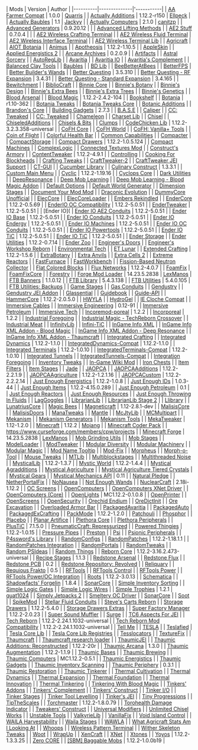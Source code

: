 | Mods | Version | Author |
|----------|--------------|'-----------|
| [AA Farmer Compat](https://www.curseforge.com/minecraft/mc-mods/aa-farmer-compat) | 1.0.0 | [Quarris](https://www.curseforge.com/members/quarris/projects) |
| [Actually Additions](https://www.curseforge.com/minecraft/mc-mods/actually-additions) | 1.12.2-r150 | [Ellpeck](https://www.curseforge.com/members/ellpeck/projects) |
| [Actually Baubles](https://www.curseforge.com/minecraft/mc-mods/actually-baubles) | 1.1 | [Jackyy](https://www.curseforge.com/members/jackyy/projects) |
| [Actually Computers](https://www.curseforge.com/minecraft/mc-mods/actuallycomputers) | 2.1.0 | [canitzp](https://www.curseforge.com/members/canitzp/projects) |
| [Advanced Generators]() | 0.9.20.12 | []() |
| [Advanced Lifting Methods]() | 
| [AE2 Stuff]() | 0.7.0.4 | []() |
| [AE2 Wireless Crafting Terminal]() | 
| [AE2 Wireless Fluid Terminal]() | 
| [AE2 Wireless Interface Terminal]() | 
| [AE2 Wireless Terminal Lib]() | 
| [Agricraft]() | 
| [AIOT Botania]() | 
| [Animus]() | 
| [Apotheosis]() | 1.12.2-1.10.5 | 
| [AppleSkin]() | 
| [Applied Energistics 2]() | 
| [Arcane Archives]() | 0.2.0.9 |
| [Artifacts]() | 
| [Astral Sorcery]() | 
| [AutoRegLib]() | 
| [Avaritia]() | 
| [Avaritia IO]() | 
| [Avaritia's Complement]() | 
| [Balanced Clay Tools]() | 
| [Baubles]() | 
| [BD Lib]() | 
| [BeeBetterAtBees]() | 
| [BetterFPS]() | 
| [Better Builder's Wands]() | 
| [Better Questing]() | 3.5.310 |
| [Better Questing - RF Expansion]() | 3.4.31 |
| [Better Questing - Standard Expansion]() | 3.4.165 |
| [Bewitchment]() | 
| [BiblioCraft]() | 
| [Binnie Core]() | 
| [Binnie's Botany]() | 
| [Binnie's Design]() | 
| [Binnie's Extra Bees]() | 
| [Binnie's Extra Trees]() | 
| [Binnie's Genetics]() | 
| [Blood Arsenal]() | 
| [Blood Magic]() | 1.12.2-2.4.2-104 | 
| [Bookshelf]() | 
| [Botania]() | r1.10-362 |
| [Botania Tweaks]() | 
| [Botania Tweaks Core]() | 
| [Botanic Additions]() | 
| [Brandon's Core]() | 
| [Building Gadgets]() | 2.7.3 |
| [B.A.S.E]() | 
| [Caliper]() | 
| [CC: Tweaked]() | 
| [CC: Tweaked]() | 
| [Chameleon]() | 
| [Charset Lib]() | 
| [Chisel]() | 
| [ChiseledAdditions]() | 
| [Chisels & Bits]() | 
| [Clumps]() | 
| [CodeChicken Lib]() | 1.12.2-3.2.3.358-universal |
| [CoFH Core]() | 
| [CoFH World]() | 
| [CoFH: Vanilla+ Tools]() | 
| [Coin of Flight]() | 
| [Colorful Health Bar]() | 
| [Common Capabilities]() | 
| [Compacter]() | 
| [CompactStorage]() | 
| [Compact Drawers]() | 1.12.2-1.0.5.124 |
| [Compact Machines]() | 
| [ComplexLogic]() | 
| [Connected Textures Mod]() | 
| [Construct's Armory]() | 
| [ContentTweaker]() | 1.12.2-4.9.1 |
| [Controlling]() | 
| [Cooking For Blockheads]() | 
| [Crafting Tweaks]() | 
| [CraftTweaker-2]() | 
| [CraftTweaker JEI Support]() | 
| [CT-GUI]() | 
| [Cucumber Library]() | 
| [Culinary Construct]() | 1.3.3.1 |
| [Custom Main Menu]() | 
| [Cyclic]() | 1.12.2-1.19.16 |
| [Cyclops Core]() | 
| [Dark Utilities]() | 
| [DeepResonance]() | 
| [Deep Mob Learning]() | 
| [Deep Mob Learning - Blood Magic Addon]() | 
| [Default Options]() | 
| [Default World Generator]() | 
| [Dimension Stages]() | 
| [Document Your Mod Mod](https://www.curseforge.com/minecraft/mc-mods/document-your-mod-mod) | 
| [Draconic Evolution]() | 
| [DummyCore Unofficial]() | 
| [ElecCore]() | 
| [ElecCoreLoader]() | 
| [Embers Rekindled]() | 
| [EnderCore]() | 1.12.2-0.5.69 |
| [EnderIO OC Compatibility]() | 1.12.2-5.0.51 |
| [EnderTweaker]() | 1.12.2-5.0.51 |
| [Ender IO](
| [Ender IO AE2 Conduits]() | 1.12.2-5.0.51 |
| [Ender IO Base]() | 1.12.2-5.0.51 |
| [Ender IO Conduits]() | 1.12.2-5.0.51 |
| [Ender IO Endergy]() | 1.12.2-5.0.51 |
| [Ender IO Machines]() | 1.12.2-5.0.51 |
| [Ender IO OC Conduits]() | 1.12.2-5.0.51 |
| [Ender IO Powertools]() | 1.12.2-5.0.51 |
| [Ender IO TiC]() | 1.12.2-5.0.51 |
| [Ender IO TiC]() | 1.12.2-5.0.51 |
| [Ender Storage]() | 
| [Ender Utilities]() | 1.12.2-0.7.14 |
| [Ender Zoo]() | 
| [Engineer's Doors]() | 
| [Engineer's Workshop Reborn]() | 
| [Environmental Tech]() | 
| [ET Lunar]() | 
| [Extended Crafting]() | 1.12.2-1.5.6 |
| [ExtraBotany]() | 
| [Extra Anvils]() | 
| [Extra Cells 2]() | 
| [Extreme Reactors]() | 
| [FastFurnace]() | 
| [FastWorkbench]() | 
| [Fission-Based Neutron Collector]() | 
| [Flat Colored Blocks]() | 
| [Flux Networks]() | 1.12.2-4.0.7 |
| [FoamFix]() | 
| [FoamFixCore]() | 
| [Forestry]() | 
| [Forge Mod Loader](http://files.minecraftforge.net/maven/net/minecraftforge/forge/index_1.12.2.html) | 14.23.5.2838 | [LexManos](https://www.curseforge.com/members/lexmanos/projects) |
| [FTB Banners]() | 1.1.0.12 |
| [FTB Library]() | 5.4.3.138 |
| [FTB Utilities]() | 5.4.0.105 |
| [FTB Utilities: Backups]() | 
| [Game Stages]() | 
| [Gas Conduits]() | 
| [Gendustry]() | 
| [Gendustry JEI Addon]() | 
| [Glassential]() | 
| [Guidebook]() | 
| [Guide-API]() | 
| [HammerCore]() | 1.12.2-2.0.5.0 |
| [HWYLA]() | 
| [HydroGel]() | 
| [IE Cloche Compat]() | 
| [Immersive Cables]() | 
| [Immersive Engineering]() | 0.12-91 |
| [Immersive Petroleum]() | 
| [Immersive Tech]() | 
| [Incoremod-poreal]() | 1.2.2 |
| [Incorporeal]() | 1.2.2 |
| [Industrial Foregoing]() | 
| [Industrial Magic - TechReborn Crossover]() | 
| [Industrial Meat]() | 
| [InfinityLib]() | 
| [Infini-TiC]() | 
| [InGame Info XML]() | 
| [InGame Info XML Addon - Blood Magic]() | 
| [InGame Info XML Addon - Deep Resonance]() | 
| [InGame Info XML Addon - Thaumcraft]() | 
| [Integrated Crafting]() | 
| [Integrated Dynamics]() | 1.12.2-1.1.0 |
| [IntegratedDynamics-Compat]() | 1.12.2-1.1.0 |
| [Integrated Terminals]() | 1.12.2-1.0.10 |
| [IntegratedTerminals-Compat]() | 1.12.2-1.0.10 |
| [Integrated Tunnels]() | 
| [IntegratedTunnels-Compat]() | 
| [Integration Foregoing]() | 
| [Inventory Tweaks]() | 
| [In-Game Wiki Mod]() | 
| [Iron Chests]() | 
| [Item Filters]() | 
| [Item Stages]() | 
| [Jade]() | 
| [JAOPCA]() | 
| [JAOPCAAdditions]() | 1.12.2-2.2.1.9 |
| [JAOPCAAgriculture]() | 1.12.2-1.2.1.16 |
| [JAOPCACustom]() | 1.12.2-2.2.2.14 |
| [Just Enough Energistics]() | 1.12.2-1.0.8 |
| [Just Enough IDs]() | 1.0.3-44 |
| [Just Enough Items]() | 1.12.2-4.15.0.289 |
| [Just Enough Petroleum]() | 0.1 |
| [Just Enough Reactors]() | 
| [Just Enough Resources]() | 
| [Just Enough Throwing In Fluids]() | 
| [LagGoggles]() | 
| [LibrarianLib]() | 
| [LibrarianLib Stage 2]() | 
| [Llibrary]() | 
| [LunatriusCore]() | 
| [Magic Bees]() | 
| [Magneticraft]() | 1.12-2.8.1-dev |
| [MalisisCore]() | 
| [MalisisDoors]() | 
| [ManaTweaks]() | 
| [Mantle]() | 
| [McJtyLib]() | 
| [MCMultipart]() | 
| [Mekanism]() | 
| [Mekanism Generators]() | 
| [Mekanism Tools]() | 
| [MekaTweaker]() | 1.12-1.2.0 |
| [Minecraft](https://www.minecraft.net/en-us/) | 1.12.2 | [Mojang](https://www.minecraft.net/en-us/) |
| [Minecraft Coder Pack](http://www.modcoderpack.com/) |   | https://www.curseforge.com/members/cpw/projects |
| [Minecraft Forge](http://files.minecraftforge.net/maven/net/minecraftforge/forge/index_1.12.2.html) | 14.23.5.2838 | [LexManos](https://www.curseforge.com/members/lexmanos/projects) |
| [Mob Grinding Utils]() | 
| [Mob Stages]() | 
| [ModelLoader]() | 
| [ModTweaker]() | 
| [Modular Diversity]() | 
| [Modular Machinery]() | 
| [Modular Magic]() | 
| [Mod Name Tooltip]() | 
| [Mod-Fix]() | 
| [Morpheus]() | 
| [Morph-o-Tool]() | 
| [Mouse Tweaks]() | 
| [MTLib]() | 
| [Multiblockstages]() | 
| [Multithreaded Noise]() | 
| [MysticalLib]() | 1.12.2-1.3.7 |
| [Mystic World]() | 1.12.2-1.4.4 |
| [Mystical Agradditions]() | 
| [Mystical Agriculture]() | 
| [Mystical Agriculture Tiered Crystals]() | 
| [Mystical Gears]() | 
| [Mystical Mechanics API]() | 0.11 |
| [Natural Pledge]() | 
| [NetherPortalFix]() | 
| [NoNausea]() | 
| [Not Enough Wands]() | 
| [NuclearCraft]() | 2.18i-1.12.2 |
| [OC Screens]() | 
| [OpenComputers]() | 
| [OpenComputers XNet Driver]() | 
| [OpenComputers (Core)]() | 
| [OpenLights]() | MC1.12.2-0.1.0.8 |
| [OpenPrinter]() | 
| [OpenScreens]() | 
| [OpenSecurity]() | 
| [Orechid Endium]() | 
| [OreDictInit]() | 
| [Ore Excavation]() | 
| [Overloaded Armor Bar]() | 
| [PackagedAvaritia]() | 
| [PackagedAuto]() | 
| [PackagedExCrafting]() | 
| [PackMode]() | 1.12.2-1.2.0 |
| [Patchouli]() | 
| [Phosphor]() | 
| [Placebo]() | 
| [Planar Artifice]() | 
| [Plethora Core]() | 
| [Plethora Peripherals]() | 
| [PlusTiC]() | 7.1.5.0 |
| [PneumaticCraft: Repressurized]() | 
| [Powered Thingies]() | 1.12.2-1.0.15 |
| [Pressure Pipes]() | 
| [Preston]() | 
| [Psi]() | 
| [Psionic Peripherals]() | 
| [P4ssword's Library]() | 
| [RandomConfigs]() | 
| [RandomPatches]() | 1.12.2-1.18.1.1 |
| [RandomPatches Integration]() | 
| [RandomPortals]() | 
| [RandomTweaks]() | 
| [Random PSIdeas]() | 
| [Random Things]() | 
| [Reborn Core]() | 1.12.2-3.16.2.473-universal |
| [Recipe Stages]() | 1.1.3 |
| [Redstone Arsenal]() | 
| [Redstone Flux]() | 
| [Redstone PCB]() | 0.2 |
| [Redstone Repository: Revolved]() | 
| [Reliquary]() | 
| [Requious Frakto]() | 0.5 |
| [RFTools]() | 
| [RFTools Control]() | 
| [RFTools Power]() | 
| [RFTools Power/OC Integration]() | 
| [Roots]() | 1.12.2-3.0.13 | 
| [Schematica]() | 
| [Shadowfacts' Forgelin]() | 1.8.4 |
| [SonarCore]() | 
| [Simple Inventory Sorting]() | 
| [Simple Logic Gates]() | 
| [Simple Logic Wires]() | 
| [Simple Trophies](https://www.curseforge.com/minecraft/mc-mods/simple-trophies) | 1.2.1 | [quat1024](https://www.curseforge.com/members/quat1024) |
| [Simply Jetpacks 2]() | 
| [Smeltery OC Driver]() | 
| [SonarCore]() | 
| [Soot]() | 
| [SpikeMod]() | 
| [Stellar Fluid Conduits]() | 
| [Steve's Carts Reborn]() | 
| [Storage Drawers]() | 1.12.2-5.4.0 |
| [Storage Drawers Extras]() | 
| [Super Factory Manager]() | 1.12.2-2.0.23 |
| [Super Sound Muffler]() | 
| [Surge]() | 
| [TC6 Aspects For JEI]() | 
| [Tech Reborn]() | 1.12.2-2.24.1.1032-universal |
| [Tech Reborn Mod Compatibility]() | 1.12.2-2.24.1.1032-universal |
| [Tell Me]() | 
| [TESLA]() | 
| [Teslafied]() | 
| [Tesla Core Lib]() | 
| [Tesla Core Lib Registries]() | 
| [Tesslocators]() | 
| [TextureFix]() | 
| [Thaumcraft]() | 
| [Thaumcraft research loader]() | 
| [ThaumicJEI]() | 
| [Thaumic Additions: Reconstructed]() | 1.12.2-20r |
| [Thaumic Arcana]() | 1.3.0 |
| [Thaumic Augmentation]() | 1.12.2-1.1.9 |
| [Thaumic Bases]() | 
| [Thaumic Brewing]() | 
| [Thaumic Computers]() | MC1.12.2-0.5.1 |
| [Thaumic Energistics]() | 
| [Thaumic Gadgets]() | 
| [Thaumic Inventory Scanning]() | 
| [Thaumic Periphery]() | 0.3.1 |
| [Thaumic Restoration]() | 
| [Thaumic Tinkerer]() | 
| [Thermal Cultivation]() | 
| [Thermal Dynamics]() | 
| [Thermal Expansion]() | 
| [Thermal Foundation]() | 
| [Thermal Innovation]() | 
| [Thermal Tinkering]() | 
| [Tinkering With Blood Magic]() | 
| [Tinkers' Addons]() | 
| [Tinkers' Complement]() | 
| [Tinkers' Construct]() | 
| [Tinker I/O]() | 
| [Tinker Stages]() | 
| [Tinker Tool Levelling]() | 
| [Tinker's JEI]() | 
| [Tiny Progressions]() | 
| [TipTheScales]() | 
| [Torchmaster]() | 1.12.2-1.8.0.79 |
| [Torohealth Damage Indicator]() | 
| [Tweakers' Construct]() | 
| [Universal Modifiers]() | 
| [Unlimited Chisel Works]() | 
| [Unstable Tools]() | 
| [ValkyrieLib]() | 
| [VanillaFix]() | 
| [Void Island Control]() | 
| [WAILA Harvestability]() | 
| [Waila Stages]() | 
| [WAWLA]() | 
| [What Agricraft Stats Am I Looking At]() | 
| [Whoops]() | 
| [Wireless Pattern Terminal]() | 
| [Wither Skeleton Tweaks]() | 
| [Woot]() | 
| [WrapUp]() | 
| [XenCraft]() | 
| [XNet]() | 
| [Xtones]() | 
| [Yoyos]() | 1.12.2-1.3.3.25 |
| [Zero CORE]() | 
| [[SBM] Baggable Mobs]() | 1.12.2-1.0.0b19 |